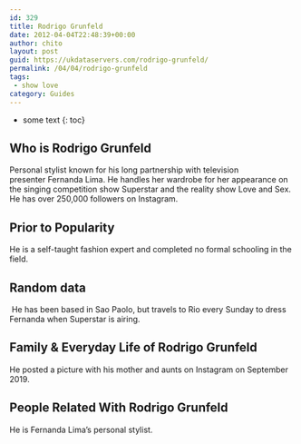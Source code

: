 ```yaml
---
id: 329
title: Rodrigo Grunfeld
date: 2012-04-04T22:48:39+00:00
author: chito
layout: post
guid: https://ukdataservers.com/rodrigo-grunfeld/
permalink: /04/04/rodrigo-grunfeld
tags:
 - show love
category: Guides
---
```


* some text
{: toc}


## Who is  Rodrigo Grunfeld
                  
                  
                  
Personal stylist known for his long partnership with television presenter Fernanda Lima. He handles her wardrobe for her appearance on the singing competition show Superstar and the reality show Love and Sex. He has over 250,000 followers on Instagram.  
                  
                
                
                
## Prior to Popularity 
                  
                  
                  
He is a self-taught fashion expert and completed no formal schooling in the field. 
                  
                
                
                
## Random data 
                  
                  
                  
 He has been based in Sao Paolo, but travels to Rio every Sunday to dress Fernanda when Superstar is airing.  
                  
                
                
                
## Family & Everyday Life of Rodrigo Grunfeld
                  
                  
                  
He posted a picture with his mother and aunts on Instagram on September 2019.
                  
                
                
                
## People Related With  Rodrigo Grunfeld
                  
                  
                  
He is Fernanda Lima&#8217;s personal stylist. 
                  
                
              
            
          
          
          
    
    
  
